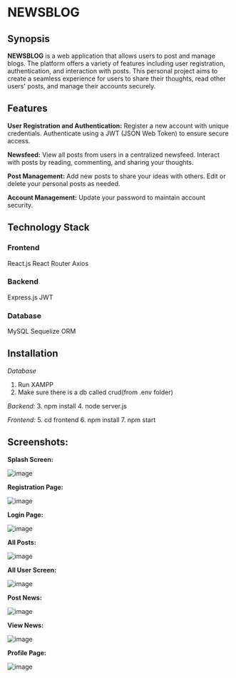 # NEWSBLOG
## Synopsis
**NEWSBLOG** is a web application that allows users to post and manage blogs. The platform offers a variety of features including user registration, authentication, and interaction with posts. This personal project aims to create a seamless experience for users to share their thoughts, read other users' posts, and manage their accounts securely.

## Features
**User Registration and Authentication:** 
Register a new account with unique credentials.
Authenticate using a JWT (JSON Web Token) to ensure secure access.

**Newsfeed:**
View all posts from users in a centralized newsfeed.
Interact with posts by reading, commenting, and sharing your thoughts.

**Post Management:**
Add new posts to share your ideas with others.
Edit or delete your personal posts as needed.

**Account Management:**
Update your password to maintain account security.

## Technology Stack

### Frontend

React.js
React Router
Axios

### Backend

Express.js
JWT

### Database

MySQL
Sequelize ORM


## Installation

*Database*
1. Run XAMPP
2. Make sure there is a db called crud(from .env folder)

*Backend:*
3. npm install
4. node server.js

*Frontend:*
5. cd frontend
6. npm install
7. npm start

## Screenshots:

**Splash Screen:**

![image](https://github.com/user-attachments/assets/bb63c46e-e73c-43d6-81c0-be223b2ef912)

**Registration Page:**

![image](https://github.com/user-attachments/assets/cf4338f0-7550-46bb-9fc0-82bbd2859623)

**Login Page:**

![image](https://github.com/user-attachments/assets/3eba4b24-0ae6-440a-98e4-a571ca234fc3)

**All Posts:**

![image](https://github.com/user-attachments/assets/7443a2ae-df8f-46b6-abcc-200e5ba20a34)

**All User Screen:**

![image](https://github.com/user-attachments/assets/afc3a61d-ee39-48c4-a1f0-2b8250e4ef88)

**Post News:**

![image](https://github.com/user-attachments/assets/adcfd23b-5498-45df-941c-89de5dbc8d8e)

**View News:**

![image](https://github.com/user-attachments/assets/362e0098-e690-48a7-8ae2-569b99401b25)


**Profile Page:**

![image](https://github.com/user-attachments/assets/a3557039-d893-408b-806c-40b90d4b1a3f)






